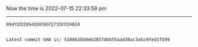 Now the time is 2022-07-15 22:33:59 pm

---

<small>994112029540261907271261124834</small>

```txt

Latest commit SHA is: 510863bb0eb28574bb55aad30ac3a5c0fed1f599
```
